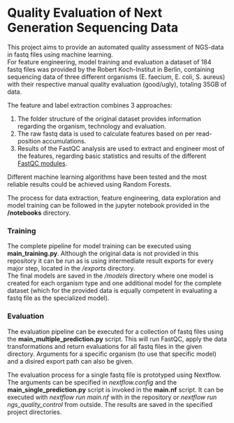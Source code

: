 # Quality Evaluation of Next Generation Sequencing Data

This project aims to provide an automated quality assessment of NGS-data in fastq files using machine learning.  
For feature engineering, model training and evaluation a dataset of 184 fastq files was provided by the Robert Koch-Institut in Berlin, containing sequencing data of three different organisms (E. faecium, E. coli, S. aureus) with their respective manual quality evaluation (good/ugly), totaling 35GB of data.  

The feature and label extraction combines 3 approaches:  
1. The folder structure of the original dataset provides information regarding the organism, technology and evaluation.
2. The raw fastq data is used to calculate features based on per read-position accumulations.
3. Results of the FastQC analysis are used to extract and engineer most of the features, regarding basic statistics and results of the different [FastQC modules](https://www.bioinformatics.babraham.ac.uk/projects/fastqc/Help/3%20Analysis%20Modules/).

Different machine learning algorithms have been tested and the most reliable results could be achieved using Random Forests.  

The process for data extraction, feature engineering, data exploration and model training can be followed in the jupyter notebook provided in the **/notebooks** directory.

### Training

The complete pipeline for model training can be executed using **main_training.py**.
Although the original data is not provided in this repository it can be run as is using intermediate result exports for every major step, located in the */exports* directory.  
The final models are saved in the */models* directory where one model is created for each organism type and one additional model for the complete dataset (which for the provided data is equally competent in evaluating a fastq file as the specialized model).

### Evaluation

The evaluation pipeline can be executed for a collection of fastq files using the **main_multiple_prediction.py** script. This will run FastQC, apply the data transformations and return evaluations for all fastq files in the given directory. Arguments for a specific organism (to use that specific model) and a disired export path can also be given.

The evaluation process for a single fastq file is prototyped using Nextflow. The arguments can be specified in *nextflow.config* and the **main_single_prediction.py** script is invoked in the **main.nf** script. It can be executed with *nextflow run main.nf* with in the repository or *nextflow run ngs_quality_control* from outside.
The results are saved in the specified project directories.
